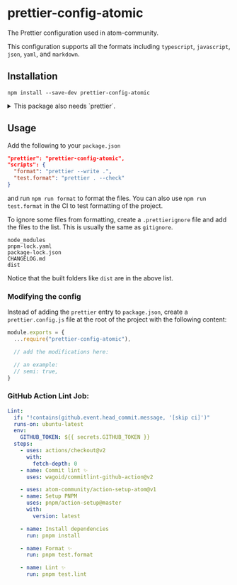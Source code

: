 # prettier-config-atomic

The Prettier configuration used in atom-community.

This configuration supports all the formats including `typescript`, `javascript`, `json`, `yaml`, and `markdown`.

## Installation

```
npm install --save-dev prettier-config-atomic
```

<details>
<summary>This package also needs `prettier`.</summary>

Either add the following to your `.npmrc` if using `pnpm` to hoist the prettier bundled with the config

```
public-hoist-pattern[]=*
```

Or install `prettier` yourself in your `devDependencies`.

If using `npm`, the prettier dependency is hoisted automatically.

</details>

## Usage

Add the following to your `package.json`

```json
"prettier": "prettier-config-atomic",
"scripts": {
  "format": "prettier --write .",
  "test.format": "prettier . --check"
}
```

and run `npm run format` to format the files. You can also use `npm run test.format` in the CI to test formatting of the project.

To ignore some files from formatting, create a `.prettierignore` file and add the files to the list. This is usually the same as `gitignore`.

```
node_modules
pnpm-lock.yaml
package-lock.json
CHANGELOG.md
dist
```

Notice that the built folders like `dist` are in the above list.

### Modifying the config

Instead of adding the `prettier` entry to `package.json`, create a `prettier.config.js` file at the root of the project with the following content:

```js
module.exports = {
  ...require("prettier-config-atomic"),

  // add the modifications here:

  // an example:
  // semi: true,
}
```

### GitHub Action Lint Job:

```yaml
Lint:
  if: "!contains(github.event.head_commit.message, '[skip ci]')"
  runs-on: ubuntu-latest
  env:
    GITHUB_TOKEN: ${{ secrets.GITHUB_TOKEN }}
  steps:
    - uses: actions/checkout@v2
      with:
        fetch-depth: 0
    - name: Commit lint ✨
      uses: wagoid/commitlint-github-action@v2

    - uses: atom-community/action-setup-atom@v1
    - name: Setup PNPM
      uses: pnpm/action-setup@master
      with:
        version: latest

    - name: Install dependencies
      run: pnpm install

    - name: Format ✨
      run: pnpm test.format

    - name: Lint ✨
      run: pnpm test.lint
```
